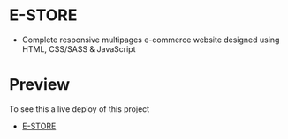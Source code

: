 # E-STORE
* Complete responsive multipages e-commerce website designed using HTML, CSS/SASS & JavaScript

# Preview
To see this a live deploy of this project

  * [E-STORE](https://kwandasilekwa-e-store.netlify.app/)


